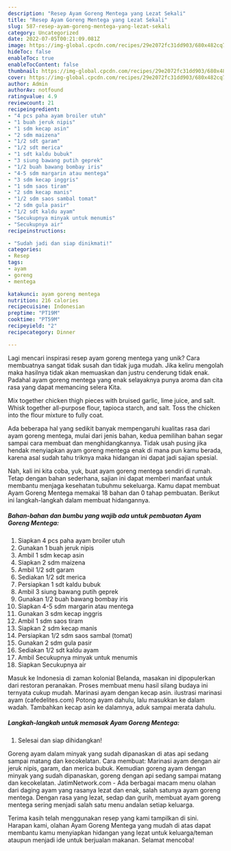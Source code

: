 ```yaml
---
description: "Resep Ayam Goreng Mentega yang Lezat Sekali"
title: "Resep Ayam Goreng Mentega yang Lezat Sekali"
slug: 587-resep-ayam-goreng-mentega-yang-lezat-sekali
category: Uncategorized
date: 2022-07-05T00:21:09.081Z
image: https://img-global.cpcdn.com/recipes/29e2072fc31dd903/680x482cq70/ayam-goreng-mentega-foto-resep-utama.jpg
hideToc: false
enableToc: true
enableTocContent: false
thumbnail: https://img-global.cpcdn.com/recipes/29e2072fc31dd903/680x482cq70/ayam-goreng-mentega-foto-resep-utama.jpg
cover: https://img-global.cpcdn.com/recipes/29e2072fc31dd903/680x482cq70/ayam-goreng-mentega-foto-resep-utama.jpg
author: Admin
authorAv: notfound
ratingvalue: 4.9
reviewcount: 21
recipeingredient:
- "4 pcs paha ayam broiler utuh"
- "1 buah jeruk nipis"
- "1 sdm kecap asin"
- "2 sdm maizena"
- "1/2 sdt garam"
- "1/2 sdt merica"
- "1 sdt kaldu bubuk"
- "3 siung bawang putih geprek"
- "1/2 buah bawang bombay iris"
- "4-5 sdm margarin atau mentega"
- "3 sdm kecap inggris"
- "1 sdm saos tiram"
- "2 sdm kecap manis"
- "1/2 sdm saos sambal tomat"
- "2 sdm gula pasir"
- "1/2 sdt kaldu ayam"
- "Secukupnya minyak untuk menumis"
- "Secukupnya air"
recipeinstructions:

- "Sudah jadi dan siap dinikmati!"
categories:
- Resep
tags:
- ayam
- goreng
- mentega

katakunci: ayam goreng mentega 
nutrition: 216 calories
recipecuisine: Indonesian
preptime: "PT19M"
cooktime: "PT59M"
recipeyield: "2"
recipecategory: Dinner

---
```





Lagi mencari inspirasi resep ayam goreng mentega yang unik? Cara membuatnya sangat tidak susah dan tidak juga mudah. Jika keliru mengolah maka hasilnya tidak akan memuaskan dan justru cenderung tidak enak. Padahal ayam goreng mentega yang enak selayaknya punya aroma dan cita rasa yang dapat memancing selera Kita.





Mix together chicken thigh pieces with bruised garlic, lime juice, and salt. Whisk together all-purpose flour, tapioca starch, and salt. Toss the chicken into the flour mixture to fully coat.

Ada beberapa hal yang sedikit banyak mempengaruhi kualitas rasa dari ayam goreng mentega, mulai dari jenis bahan, kedua pemilihan bahan segar sampai cara membuat dan menghidangkannya. Tidak usah pusing jika hendak menyiapkan ayam goreng mentega enak di mana pun kamu berada, karena asal sudah tahu triknya maka hidangan ini dapat jadi sajian spesial.






Nah, kali ini kita coba, yuk, buat ayam goreng mentega sendiri di rumah. Tetap dengan bahan sederhana, sajian ini dapat memberi manfaat untuk membantu menjaga kesehatan tubuhmu sekeluarga. Kamu dapat membuat Ayam Goreng Mentega memakai 18 bahan dan 0 tahap pembuatan. Berikut ini langkah-langkah dalam membuat hidangannya.

<!--inarticleads1-->

##### Bahan-bahan dan bumbu yang wajib ada untuk pembuatan Ayam Goreng Mentega:

1. Siapkan 4 pcs paha ayam broiler utuh
1. Gunakan 1 buah jeruk nipis
1. Ambil 1 sdm kecap asin
1. Siapkan 2 sdm maizena
1. Ambil 1/2 sdt garam
1. Sediakan 1/2 sdt merica
1. Persiapkan 1 sdt kaldu bubuk
1. Ambil 3 siung bawang putih geprek
1. Gunakan 1/2 buah bawang bombay iris
1. Siapkan 4-5 sdm margarin atau mentega
1. Gunakan 3 sdm kecap inggris
1. Ambil 1 sdm saos tiram
1. Siapkan 2 sdm kecap manis
1. Persiapkan 1/2 sdm saos sambal (tomat)
1. Gunakan 2 sdm gula pasir
1. Sediakan 1/2 sdt kaldu ayam
1. Ambil Secukupnya minyak untuk menumis
1. Siapkan Secukupnya air


Masuk ke Indonesia di zaman kolonial Belanda, masakan ini dipopulerkan dari restoran peranakan. Proses membuat menu hasil silang budaya ini ternyata cukup mudah. Marinasi ayam dengan kecap asin. ilustrasi marinasi ayam (cafedelites.com) Potong ayam dahulu, lalu masukkan ke dalam wadah. Tambahkan kecap asin ke dalamnya, aduk sampai merata dahulu. 

<!--inarticleads2-->

##### Langkah-langkah untuk memasak Ayam Goreng Mentega:


1. Selesai dan siap dihidangkan!

Goreng ayam dalam minyak yang sudah dipanaskan di atas api sedang sampai matang dan kecokelatan. Cara membuat: Marinasi ayam dengan air jeruk nipis, garam, dan merica bubuk. Kemudian goreng ayam dengan minyak yang sudah dipanaskan, goreng dengan api sedang sampai matang dan kecokelatan. JatimNetwork.com - Ada berbagai macam menu olahan dari daging ayam yang rasanya lezat dan enak, salah satunya ayam goreng mentega. Dengan rasa yang lezat, sedap dan gurih, membuat ayam goreng mentega sering menjadi salah satu menu andalan setiap keluarga. 

Terima kasih telah menggunakan resep yang kami tampilkan di sini. Harapan kami, olahan Ayam Goreng Mentega yang mudah di atas dapat membantu kamu menyiapkan hidangan yang lezat untuk keluarga/teman ataupun menjadi ide untuk berjualan makanan. Selamat mencoba!
